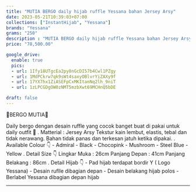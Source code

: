 ```yaml
---
title: "MUTIA BERGO daily hijab ruffle Yessana bahan Jersey Arsy"
date: 2023-05-21T10:39:03+07:00
collections: ["InstantHijab", "Yessana"]
brands: "Yessana"
grams: "250"
description : "MUTIA BERGO daily hijab ruffle Yessana bahan Jersey Arsy"
price: "78,500.00"

google_drive:
  enable: true
  pics:
  - url: 1Ify18UTgcEa2py8nGcDI57b4Cwl1PZgy
  - url: 1MdPCkrw7qk9sWt4saxyOBlvrYiZAXy9f
  - url: 17YX7hx1ZiASEFpCxMKItanNq2lh_9niT
  - url: 1zLPCGDgOW0zNMT5mzbXwt69MCHnQ5bDE

draft: false
---
```


🌸BERGO MUTIA🌸

Daily bergo dengan desain ruffle yang cocok banget buat di pakai untuk daily outfit 🥰
.
Matterial : Jersey Arsy
Tekstur kain lembut, elastis, tebal dan tidak nerawang. Bahan tidak panas dan terkesan jatuh ketika dipakai. 
.
Available Colour 👇
    - Admiral
    - Black
    - Chocopink
    - Mushroom
    - Steel Blue
    - Yellow
.
Detail Size 👇
 Lingkar Muka : 26cm
 Panjang Depan : 41cm
 Panjang Belakang : 86cm
.
Detail Hijab 👇
    - Pad hijab terdapat bordir Y ( Logo Yessana) 
    - Desain ruflle dibagian depan
    - Desain belakang hijab polos
    - Berlabel Yessana dibagian depan hijab

-----------       
